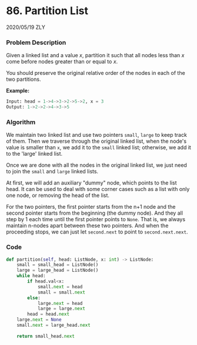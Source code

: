 # 86. Partition List

2020/05/19 ZLY

### Problem Description

Given a linked list and a value *x*, partition it such that all nodes less than *x* come before nodes greater than or equal to *x*.

You should preserve the original relative order of the nodes in each of the two partitions.

**Example:**

```python
Input: head = 1->4->3->2->5->2, x = 3
Output: 1->2->2->4->3->5
```

### Algorithm

We maintain two linked list and use two pointers `small`, `large` to keep track of them. Then we traverse through the original linked list, when the node's value is smaller than `x`, we add it to the `small` linked list; otherwise, we add it to the 'large' linked list.

Once we are done with all the nodes in the original linked list, we just need to join the `small` and `large` linked lists.

At first, we will add an auxiliary "dummy" node, which points to the list head. It can be used to deal with some corner cases such as a list with only one node, or removing the head of the list.

For the two pointers, the first pointer starts from the n+1 node and the second pointer starts from the beginning (the dummy node). And they all step by 1 each time until the first pointer points to `None`. That is, we always maintain n-nodes apart between these two pointers. And when the proceeding stops, we can just let `second.next` to point to `second.next.next`.

### Code

```python
def partition(self, head: ListNode, x: int) -> ListNode:
    small = small_head = ListNode()
    large = large_head = ListNode()
    while head:
        if head.val<x:
            small.next = head
            small = small.next
        else:
            large.next = head
            large = large.next
        head = head.next
    large.next = None
    small.next = large_head.next
        
    return small_head.next
```